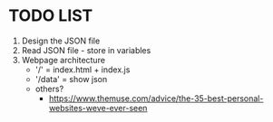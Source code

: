# TODO LIST

1. Design the JSON file
2. Read JSON file - store in variables
3. Webpage architecture
    - '/' = index.html + index.js
    - '/data' = show json
    - others?
        - https://www.themuse.com/advice/the-35-best-personal-websites-weve-ever-seen
